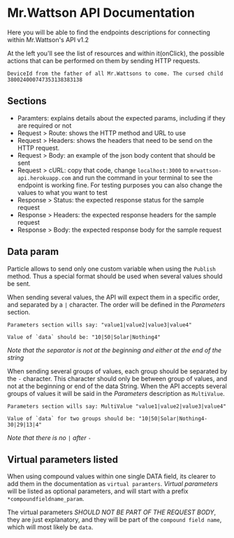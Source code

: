 # Mr.Wattson API Documentation

Here you will be able to find the endpoints descriptions for connecting within
Mr.Wattson's API v1.2

At the left you'll see the list of resources and within it(onClick), the
possible actions that can be performed on them by sending HTTP requests.

    DeviceId from the father of all Mr.Wattsons to come. The cursed child
    380024000747353138383138

## Sections

* Paramters: explains details about the expected params, including if they
are required or not
* Request > Route: shows the HTTP method and URL to use
* Request > Headers: shows the headers that need to be send on the HTTP request.
* Request > Body: an example of the json body content that should be sent
* Request > cURL: copy that code, change `localhost:3000` to
`mrwattson-api.herokuapp.com` and run the command in your terminal to see
the endpoint is working fine. For testing purposes you can also change the
values to what you want to test
* Response > Status: the expected response status for the sample request
* Response > Headers: the expected response headers for the sample request
* Response > Body: the expected response body for the sample request

## Data param

Particle allows to send only one custom variable when using the `Publish`
method. Thus a special format should be used when several values should be
sent.

When sending several values, the API will expect them in a specific order,
and separated by a `|` character. The order will be defined in the _Parameters_
section.

    Parameters section wills say: "value1|value2|value3|value4"

    Value of `data` should be: "10|50|Solar|Nothing4"

_Note that the separator is not at the beginning and either at the end of the
string_

When sending several groups of values, each group should be separated by the
`-` character. This character should only be between group of values, and not
at the beginning or end of the data String. When the API accepts several groups
of values it will be said in the _Parameters_ description as `MultiValue`.

    Parameters section wills say: MultiValue "value1|value2|value3|value4"

    Value of `data` for two groups should be: "10|50|Solar|Nothing4-30|29|13|4"

_Note that there is no `|` after `-`_

## Virtual parameters listed

When using compound values within one single DATA field, its clearer to add them
in the documentation as `virtual paramters`. _Virtual parameters_ will be listed
as optional parameters, and will start with a prefix `*compoundfieldname_param`.

The virtual parameters *SHOULD NOT BE PART OF THE REQUEST BODY*, they are just
explanatory, and they will be part of the `compound field name`, which will
most likely be `data`.
